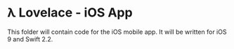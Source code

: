 # λ Lovelace - iOS App

This folder will contain code for the iOS mobile app. It will be written for iOS 9 and Swift 2.2.